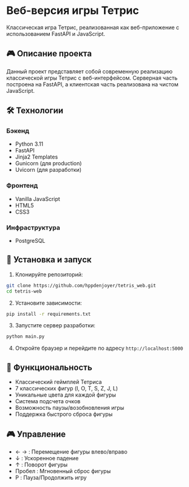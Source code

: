 # Веб-версия игры Тетрис

Классическая игра Тетрис, реализованная как веб-приложение с использованием FastAPI и JavaScript.

## 🎮 Описание проекта

Данный проект представляет собой современную реализацию классической игры Тетрис с веб-интерфейсом. Серверная часть построена на FastAPI, а клиентская часть реализована на чистом JavaScript.

## 🛠 Технологии

### Бэкенд
- Python 3.11
- FastAPI
- Jinja2 Templates
- Gunicorn (для production)
- Uvicorn (для разработки)

### Фронтенд
- Vanilla JavaScript
- HTML5
- CSS3

### Инфраструктура
- PostgreSQL

## 🚀 Установка и запуск

1. Клонируйте репозиторий:
```bash
git clone https://github.com/hppdenjoyer/tetris_web.git
cd tetris-web
```

2. Установите зависимости:
```bash
pip install -r requirements.txt
```

3. Запустите сервер разработки:
```bash
python main.py
```

4. Откройте браузер и перейдите по адресу `http://localhost:5000`

## 🎯 Функциональность

- Классический геймплей Тетриса
- 7 классических фигур (I, O, T, S, Z, J, L)
- Уникальные цвета для каждой фигуры
- Система подсчета очков
- Возможность паузы/возобновления игры
- Поддержка быстрого сброса фигуры

## 🎮 Управление

- ← → : Перемещение фигуры влево/вправо
- ↓ : Ускоренное падение
- ↑ : Поворот фигуры
- Пробел : Мгновенный сброс фигуры
- P : Пауза/Продолжить игру
